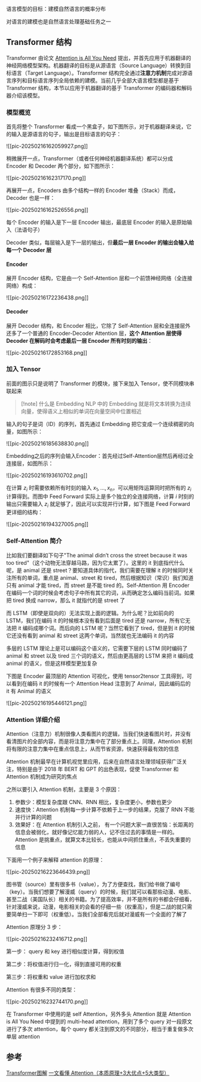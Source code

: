 语言模型的目标：建模自然语言的概率分布

对语言的建模也是自然语言处理基础任务之一

## Transformer 结构

Transformer 由论文 [Attention is All You Need](https://arxiv.org/abs/1706.03762) 提出，并首先应用于机器翻译的神经网络模型架构。机器翻译的目标是从源语言（Source Language）转换到目标语言（Target Language）。Transformer 结构完全通过**注意力机制**完成对源语言序列和目标语言序列全局依赖的建模。当前几乎全部大语言模型都是基于 Transformer 结构，本节以应用于机器翻译的基于 Transformer 的编码器和解码器介绍该模型。

### 模型概览

首先将整个 Transformer 看成一个黑盒子，如下图所示，对于机器翻译来说，它的输入是源语言的句子，输出是目标语言的句子：

![[pic-20250216162059927.png]]

稍微展开一点，Transformer（或者任何神经机器翻译系统）都可以分成 Encoder 和 Decoder 两个部分，如下图所示：

![[pic-20250216162317170.png]]

再展开一点，Encoders 由多个结构一样的 Encoder 堆叠（Stack）而成，Decoder 也是一样：

![[pic-20250216162526556.png]]

每个 Encoder 的输入是下一层 Encoder 输出，最底层 Encoder 的输入是原始输入（法语句子）

Decoder 类似，每层输入是下一层的输出，但**最后一层 Encoder 的输出会输入给每一个 Decoder 层**

#### Encoder

展开 Encoder 结构，它是由一个 Self-Attention 层和一个前馈神经网络（全连接网络）构成：

![[pic-20250216172236438.png]]

#### Decoder

展开 Decoder 结构，和 Encoder 相比，它除了 Self-Attention 层和全连接层外还多了一个普通的 Encoder-Decoder Attention 层，**这个 Attention 层使得 Decoder 在解码时会考虑最后一层 Encoder 所有时刻的输出**：

![[pic-20250216172853168.png]]

### 加入 Tensor

前面的图示只是说明了 Transformer 的模块，接下来加入 Tensor，使不同模块串联起来

> [!note] 什么是 Embedding
> NLP 中的 Embedding 就是将文本转换为连续向量，使得语义上相似的单词在向量空间中位置相近

输入的句子是词（ID）的序列，首先通过 Embedding 把它变成一个连续稠密的向量，如图所示：

![[pic-20250216185638830.png]]

Embedding之后的序列会输入Encoder：首先经过Self-Attention层然后再经过全连接层，如图所示：

![[pic-20250216193610702.png]]

在计算 $z_{i}$ 时需要依赖所有时刻的输入 $x_{1},\dots,x_{n}$，可以用矩阵运算同时把所有的 $z_{i}$ 计算得到。而图中 Feed Forward 实际上是多个独立的全连接网络，计算 $i$ 时刻的输出只需要输入 $z_{i}$ 就足够了，因此可以实现并行计算，如下图是 Feed Forward 更详细的结构：

![[pic-20250216194327005.png]]

### Self-Attention 简介 

比如我们要翻译如下句子"The animal didn’t cross the street because it was too tired"（这个动物无法穿越马路，因为它太累了）。这里的 it 到底指代什么呢，是 animal 还是 street？要知道具体的指代，我们需要在理解 it 的时候同时关注所有的单词，重点是 animal、street 和 tired，然后根据知识（常识）我们知道只有 animal 才能 tired，而 street 是不能 tired 的。Self-Attention 用 Encoder 在编码一个词的时候会考虑句子中所有其它的词，从而确定怎么编码当前词。如果把 tired 换成 narrow，那么 it 就指代的是 street 了

而 LSTM（即使是双向的）无法实现上面的逻辑。为什么呢？比如前向的 LSTM，我们在编码 it 的时候根本没有看到后面是 tired 还是 narrow，所有它无法把 it 编码成哪个词。而后向的 LSTM 呢？当然它看到了 tired，但是到 it 的时候它还没有看到 animal 和 street 这两个单词，当然就也无法编码 it 的内容

多层的 LSTM 理论上是可以编码这个语义的，它需要下层的 LSTM 同时编码了 animal 和 street 以及 tired 三个词的语义，然后由更高层的 LSTM 来把 it 编码成 animal 的语义，但是这样模型更加复杂

下图是 Encoder 最顶层的 Attention 可视化，使用 tensor2tensor 工具得到，可以看到在编码 it 的时候有一个 Attention Head 注意到了 Animal，因此编码后的 it 有 Animal 的语义

![[pic-20250216195446121.png]]

### Attention 详细介绍

Attention（注意力）机制很像人类看图片的逻辑，当我们快速看图片时，并没有看清图片的全部内容，而是将注意力集中在了部分重点上。同理，Attention 机制将有限的注意力集中在重点信息上，从而节省资源，快速获得最有效的信息

Attention 机制最早在计算机视觉里应用，后来在自然语言处理领域获得广泛关注，特别是由于 2018 年 BERT 和 GPT 的出色表现，促使 Transformer 和 Attention 机制成为研究的焦点

之所以要引入 Attention 机制，主要是 3 个原因：
1. 参数少：模型复杂度跟 CNN、RNN 相比，复杂度更小，参数也更少
2. 速度快：Attention 机制每一步计算不依赖于上一步的结果，克服了 RNN 不能并行计算的问题
3. 效果好：在 Attention 机制引入之前， 有一个问题大家一直很苦恼：长距离的信息会被弱化，就好像记忆能力弱的人，记不住过去的事情是一样的。Attention 是挑重点，就算文本比较长，也能从中间抓住重点，不丢失重要的信息

下面用一个例子来解释 attention 的原理：

![[pic-20250216223646439.png]]

图书管（source）里有很多书（value），为了方便查找，我们给书做了编号（key）。当我们想要了解漫威（query）的时候，我们就可以看那些动漫、电影、甚至二战（美国队长）相关的书籍。为了提高效率，并不是所有的书都会仔细看，针对漫威来说，动漫，电影相关的会看的仔细一些（权重高），但是二战的就只需要简单扫一下即可（权重低）。当我们全部看完后就对漫威有一个全面的了解了

Attention 原理分 3 步：

![[pic-20250216232416712.png]]

第一步： query 和 key 进行相似度计算，得到权值

第二步：将权值进行归一化，得到直接可用的权重

第三步：将权重和 value 进行加权求和

Attention 有很多不同的类型：

![[pic-20250216232744170.png]]

在 Transformer 中使用的是 self Attention，另外多头 Attention 就是 Attention is All You Need 中提到的 multi-head attention，用到了多个 query 对一段原文进行了多次 attention，每个 query 都关注到原文的不同部分，相当于重复做多次单层 attention



## 参考

[Transformer图解](https://fancyerii.github.io/2019/03/09/transformer-illustrated/)
[一文看懂 Attention（本质原理+3大优点+5大类型）](https://easyaitech.medium.com/%E4%B8%80%E6%96%87%E7%9C%8B%E6%87%82-attention-%E6%9C%AC%E8%B4%A8%E5%8E%9F%E7%90%86-3%E5%A4%A7%E4%BC%98%E7%82%B9-5%E5%A4%A7%E7%B1%BB%E5%9E%8B-e4fbe4b6d030)